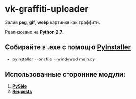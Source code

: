 # vk-graffiti-uploader
Залив **png**, **gif**, **webp** картинки как граффити.

Реализовано на **Python 2.7**.

## Собирайте в .exe с помощю [PyInstaller](https://github.com/pyinstaller/pyinstaller)
 - pyinstaller --onefile --windowed main.py

## Использованные сторонние модули:
 1. **[PySide](http://wiki.qt.io/PySide)**
 2. **[Requests](http://docs.python-requests.org/en/master/)**

